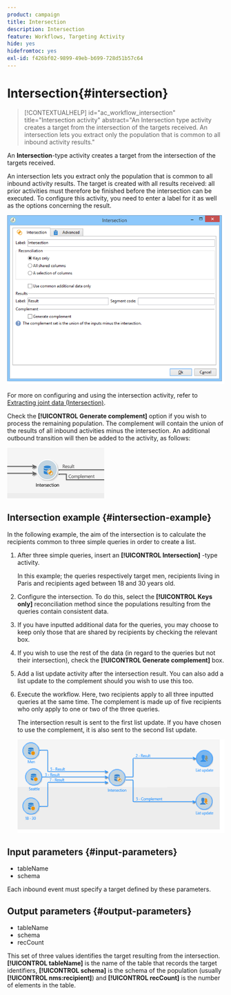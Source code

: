 ```yaml
---
product: campaign
title: Intersection
description: Intersection
feature: Workflows, Targeting Activity
hide: yes
hidefromtoc: yes
exl-id: f426bf02-9899-49eb-b699-728d51b57c64
---
```

# Intersection{#intersection}

>[!CONTEXTUALHELP]
>id="ac_workflow_intersection"
>title="Intersection activity"
>abstract="An Intersection type activity creates a target from the intersection of the targets received. An intersection lets you extract only the population that is common to all inbound activity results."

An **Intersection**-type activity creates a target from the intersection of the targets received.

An intersection lets you extract only the population that is common to all inbound activity results. The target is created with all results received: all prior activities must therefore be finished before the intersection can be executed. To configure this activity, you need to enter a label for it as well as the options concerning the result.

![](assets/s_user_segmentation_inter.png)

For more on configuring and using the intersection activity, refer to [Extracting joint data (Intersection)](targeting-data.md#extracting-joint-data--intersection-).

Check the **[!UICONTROL Generate complement]** option if you wish to process the remaining population. The complement will contain the union of the results of all inbound activities minus the intersection. An additional outbound transition will then be added to the activity, as follows:

![](assets/s_user_segmentation_inter_compl.png)

## Intersection example {#intersection-example}

In the following example, the aim of the intersection is to calculate the recipients common to three simple queries in order to create a list.

1. After three simple queries, insert an **[!UICONTROL Intersection]** -type activity.

   In this example; the queries respectively target men, recipients living in Paris and recipients aged between 18 and 30 years old.

1. Configure the intersection. To do this, select the **[!UICONTROL Keys only]** reconciliation method since the populations resulting from the queries contain consistent data.
1. If you have inputted additional data for the queries, you may choose to keep only those that are shared by recipients by checking the relevant box.
1. If you wish to use the rest of the data (in regard to the queries but not their intersection), check the **[!UICONTROL Generate complement]** box.
1. Add a list update activity after the intersection result. You can also add a list update to the complement should you wish to use this too.
1. Execute the workflow. Here, two recipients apply to all three inputted queries at the same time. The complement is made up of five recipients who only apply to one or two of the three queries.

   The intersection result is sent to the first list update. If you have chosen to use the complement, it is also sent to the second list update.

   ![](assets/intersection_example.png)

## Input parameters {#input-parameters}

* tableName
* schema

Each inbound event must specify a target defined by these parameters.

## Output parameters {#output-parameters}

* tableName
* schema
* recCount

This set of three values identifies the target resulting from the intersection. **[!UICONTROL tableName]** is the name of the table that records the target identifiers, **[!UICONTROL schema]** is the schema of the population (usually **[!UICONTROL nms:recipient]**) and **[!UICONTROL recCount]** is the number of elements in the table.
